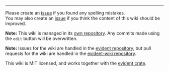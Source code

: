 
---

Please create an [issue](https://github.com/mhatzl/evident/issues) if you found any spelling mistakes.\
You may also create an [issue](https://github.com/mhatzl/evident/issues) if you think the content of this wiki should be improved.

**Note:** This wiki is managed in its [own repository](https://github.com/mhatzl/evident-wiki). Any commits made using the `edit` button will be overwritten.

**Note:** Issues for the wiki are handled in the [evident repository](https://github.com/mhatzl/evident), but pull requests for the wiki are handled in the [evident-wiki repository](https://github.com/mhatzl/evident-wiki).

This wiki is MIT licensed, and works together with the [evident crate](https://github.com/mhatzl/evident).
